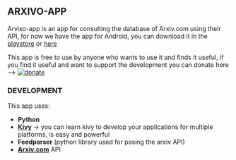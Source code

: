 ## ARXIVO-APP

Arvixo-app is an app for consulting the database of Arxiv.com using their API, for now we have the app for Android, you can download it in the [playstore](https//playstore.com/) or [here](https://www.github.com)

This app is free to use by anyone who wants to use it and finds it useful, if you find it useful and want to support the development you can donate here --> [![donate](/image/donate.png)](https://donorbox.org/pawsitivebear-arxivr)


### DEVELOPMENT

This app uses:
 -  **Python**
 -  **[Kivy](https://www.kivy.org)** -> you can learn kivy to develop your applications for multiple platforms, is easy and powerful
 -  **Feedparser** (python library used for pasing the arxiv API)
 -  **[Arxiv.com](https://www.arxiv.org)** API
 

